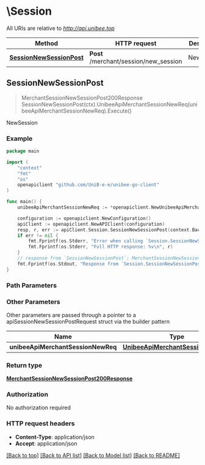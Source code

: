 # \Session

All URIs are relative to *http://api.unibee.top*

Method | HTTP request | Description
------------- | ------------- | -------------
[**SessionNewSessionPost**](Session.md#SessionNewSessionPost) | **Post** /merchant/session/new_session | NewSession



## SessionNewSessionPost

> MerchantSessionNewSessionPost200Response SessionNewSessionPost(ctx).UnibeeApiMerchantSessionNewReq(unibeeApiMerchantSessionNewReq).Execute()

NewSession



### Example

```go
package main

import (
	"context"
	"fmt"
	"os"
	openapiclient "github.com/UniB-e-e/unibee-go-client"
)

func main() {
	unibeeApiMerchantSessionNewReq := *openapiclient.NewUnibeeApiMerchantSessionNewReq("Email_example", "ExternalUserId_example") // UnibeeApiMerchantSessionNewReq | 

	configuration := openapiclient.NewConfiguration()
	apiClient := openapiclient.NewAPIClient(configuration)
	resp, r, err := apiClient.Session.SessionNewSessionPost(context.Background()).UnibeeApiMerchantSessionNewReq(unibeeApiMerchantSessionNewReq).Execute()
	if err != nil {
		fmt.Fprintf(os.Stderr, "Error when calling `Session.SessionNewSessionPost``: %v\n", err)
		fmt.Fprintf(os.Stderr, "Full HTTP response: %v\n", r)
	}
	// response from `SessionNewSessionPost`: MerchantSessionNewSessionPost200Response
	fmt.Fprintf(os.Stdout, "Response from `Session.SessionNewSessionPost`: %v\n", resp)
}
```

### Path Parameters



### Other Parameters

Other parameters are passed through a pointer to a apiSessionNewSessionPostRequest struct via the builder pattern


Name | Type | Description  | Notes
------------- | ------------- | ------------- | -------------
 **unibeeApiMerchantSessionNewReq** | [**UnibeeApiMerchantSessionNewReq**](UnibeeApiMerchantSessionNewReq.md) |  | 

### Return type

[**MerchantSessionNewSessionPost200Response**](MerchantSessionNewSessionPost200Response.md)

### Authorization

No authorization required

### HTTP request headers

- **Content-Type**: application/json
- **Accept**: application/json

[[Back to top]](#) [[Back to API list]](../README.md#documentation-for-api-endpoints)
[[Back to Model list]](../README.md#documentation-for-models)
[[Back to README]](../README.md)

